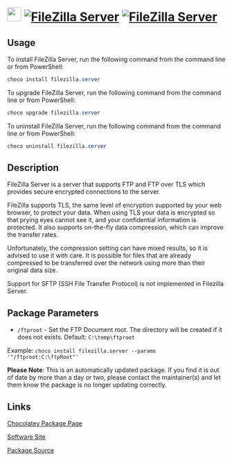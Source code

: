 ﻿# <img src="https://cdn.jsdelivr.net/gh/mkevenaar/chocolatey-packages@715a1639b4122317e68f360d5e48f89ead28698e/icons/filezilla.server.png" width="32" height="32"/> [![FileZilla Server](https://img.shields.io/chocolatey/v/filezilla.server.svg?label=FileZilla+Server)](https://chocolatey.org/packages/filezilla.server) [![FileZilla Server](https://img.shields.io/chocolatey/dt/filezilla.server.svg)](https://chocolatey.org/packages/filezilla.server)

## Usage
To install FileZilla Server, run the following command from the command line or from PowerShell:
```powershell
choco install filezilla.server
```

To upgrade FileZilla Server, run the following command from the command line or from PowerShell:
```powershell
choco upgrade filezilla.server
```

To uninstall FileZilla Server, run the following command from the command line or from PowerShell:
```powershell
choco uninstall filezilla.server
```

## Description
FileZilla Server is a server that supports FTP and FTP over TLS which provides secure encrypted connections to the server.

FileZilla supports TLS, the same level of encryption supported by your web browser, to protect your data. When using TLS your data is encrypted so that prying eyes cannot see it, and your confidential information is protected. It also supports on-the-fly data compression, which can improve the transfer rates.

Unfortunately, the compression setting can have mixed results, so it is advised to use it with care. It is possible for files that are already compressed to be transferred over the network using more than their original data size.

Support for SFTP (SSH File Transfer Protocol) is not implemented in Filezilla Server.

## Package Parameters

* `/ftproot` - Set the FTP Document root. The directory will be created if it does not exists. Default: `C:\temp\ftproot`

Example: `choco install filezilla.server --params '"/ftproot:C:\ftpRoot"'`

**Please Note**: This is an automatically updated package. If you find it is
out of date by more than a day or two, please contact the maintainer(s) and
let them know the package is no longer updating correctly.


## Links
[Chocolatey Package Page](https://chocolatey.org/packages/filezilla.server)

[Software Site](http://filezilla-project.org)

[Package Source](https://github.com/mkevenaar/chocolatey-packages/tree/master/automatic/filezilla.server)

